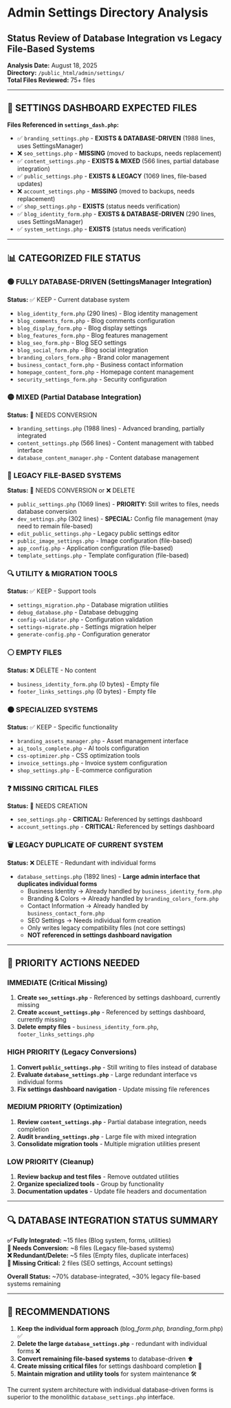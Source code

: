 # Admin Settings Directory Analysis
## Status Review of Database Integration vs Legacy File-Based Systems

**Analysis Date:** August 18, 2025  
**Directory:** `/public_html/admin/settings/`  
**Total Files Reviewed:** 75+ files

---

## 🎯 SETTINGS DASHBOARD EXPECTED FILES

**Files Referenced in `settings_dash.php`:**
- ✅ `branding_settings.php` - **EXISTS & DATABASE-DRIVEN** (1988 lines, uses SettingsManager)
- ❌ `seo_settings.php` - **MISSING** (moved to backups, needs replacement)
- ✅ `content_settings.php` - **EXISTS & MIXED** (566 lines, partial database integration)
- ✅ `public_settings.php` - **EXISTS & LEGACY** (1069 lines, file-based updates)
- ❌ `account_settings.php` - **MISSING** (moved to backups, needs replacement)
- ✅ `shop_settings.php` - **EXISTS** (status needs verification)
- ✅ `blog_identity_form.php` - **EXISTS & DATABASE-DRIVEN** (290 lines, uses SettingsManager)
- ✅ `system_settings.php` - **EXISTS** (status needs verification)

---

## 📊 CATEGORIZED FILE STATUS

### 🟢 **FULLY DATABASE-DRIVEN (SettingsManager Integration)**
**Status:** ✅ KEEP - Current database system
- `blog_identity_form.php` (290 lines) - Blog identity management
- `blog_comments_form.php` - Blog comments configuration
- `blog_display_form.php` - Blog display settings
- `blog_features_form.php` - Blog features management
- `blog_seo_form.php` - Blog SEO settings
- `blog_social_form.php` - Blog social integration
- `branding_colors_form.php` - Brand color management
- `business_contact_form.php` - Business contact information
- `homepage_content_form.php` - Homepage content management
- `security_settings_form.php` - Security configuration

### 🟡 **MIXED (Partial Database Integration)**
**Status:** 🔄 NEEDS CONVERSION
- `branding_settings.php` (1988 lines) - Advanced branding, partially integrated
- `content_settings.php` (566 lines) - Content management with tabbed interface
- `database_content_manager.php` - Content database management

### 🔴 **LEGACY FILE-BASED SYSTEMS**
**Status:** 🔄 NEEDS CONVERSION or ❌ DELETE
- `public_settings.php` (1069 lines) - **PRIORITY:** Still writes to files, needs database conversion
- `dev_settings.php` (302 lines) - **SPECIAL:** Config file management (may need to remain file-based)
- `edit_public_settings.php` - Legacy public settings editor
- `public_image_settings.php` - Image configuration (file-based)
- `app_config.php` - Application configuration (file-based)
- `template_settings.php` - Template configuration (file-based)

### 🔍 **UTILITY & MIGRATION TOOLS**
**Status:** ✅ KEEP - Support tools
- `settings_migration.php` - Database migration utilities
- `debug_database.php` - Database debugging
- `config-validator.php` - Configuration validation
- `settings-migrate.php` - Settings migration helper
- `generate-config.php` - Configuration generator

### ⚪ **EMPTY FILES**
**Status:** ❌ DELETE - No content
- `business_identity_form.php` (0 bytes) - Empty file
- `footer_links_settings.php` (0 bytes) - Empty file

### 🟠 **SPECIALIZED SYSTEMS**
**Status:** ✅ KEEP - Specific functionality
- `branding_assets_manager.php` - Asset management interface
- `ai_tools_complete.php` - AI tools configuration
- `css-optimizer.php` - CSS optimization tools
- `invoice_settings.php` - Invoice system configuration
- `shop_settings.php` - E-commerce configuration

### ❓ **MISSING CRITICAL FILES**
**Status:** 🚨 NEEDS CREATION
- `seo_settings.php` - **CRITICAL:** Referenced by settings dashboard
- `account_settings.php` - **CRITICAL:** Referenced by settings dashboard

### 🗑️ **LEGACY DUPLICATE OF CURRENT SYSTEM**
**Status:** ❌ DELETE - Redundant with individual forms
- `database_settings.php` (1892 lines) - **Large admin interface that duplicates individual forms**
  - Business Identity → Already handled by `business_identity_form.php`
  - Branding & Colors → Already handled by `branding_colors_form.php`  
  - Contact Information → Already handled by `business_contact_form.php`
  - SEO Settings → Needs individual form creation
  - Only writes legacy compatibility files (not core settings)
  - **NOT referenced in settings dashboard navigation**

---

## 🎯 PRIORITY ACTIONS NEEDED

### **IMMEDIATE (Critical Missing)**
1. **Create `seo_settings.php`** - Referenced by settings dashboard, currently missing
2. **Create `account_settings.php`** - Referenced by settings dashboard, currently missing
3. **Delete empty files** - `business_identity_form.php`, `footer_links_settings.php`

### **HIGH PRIORITY (Legacy Conversions)**
1. **Convert `public_settings.php`** - Still writing to files instead of database
2. **Evaluate `database_settings.php`** - Large redundant interface vs individual forms
3. **Fix settings dashboard navigation** - Update missing file references

### **MEDIUM PRIORITY (Optimization)**
1. **Review `content_settings.php`** - Partial database integration, needs completion
2. **Audit `branding_settings.php`** - Large file with mixed integration
3. **Consolidate migration tools** - Multiple migration utilities present

### **LOW PRIORITY (Cleanup)**
1. **Review backup and test files** - Remove outdated utilities
2. **Organize specialized tools** - Group by functionality
3. **Documentation updates** - Update file headers and documentation

---

## 🔍 DATABASE INTEGRATION STATUS SUMMARY

**✅ Fully Integrated:** ~15 files (Blog system, forms, utilities)  
**🔄 Needs Conversion:** ~8 files (Legacy file-based systems)  
**❌ Redundant/Delete:** ~5 files (Empty files, duplicate interfaces)  
**🚨 Missing Critical:** 2 files (SEO settings, Account settings)  

**Overall Status:** ~70% database-integrated, ~30% legacy file-based systems remaining

---

## 📝 RECOMMENDATIONS

1. **Keep the individual form approach** (blog_*_form.php, branding_*_form.php) ✅
2. **Delete the large `database_settings.php`** - redundant with individual forms ❌
3. **Convert remaining file-based systems** to database-driven ⬆️
4. **Create missing critical files** for settings dashboard completion 🔧
5. **Maintain migration and utility tools** for system maintenance 🛠️

The current system architecture with individual database-driven forms is superior to the monolithic `database_settings.php` interface.

